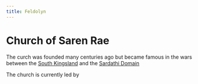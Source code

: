 ```yaml
---
title: Feldolyn
---
```


# Church of Saren Rae

The curch was founded many centuries ago but became famous in the wars between the [South Kingsland](../kingsland-south.md) and the [Sardathi Domain](<../../Sardathi Domain/sardathi-domain.md>)

The church is currently led by
